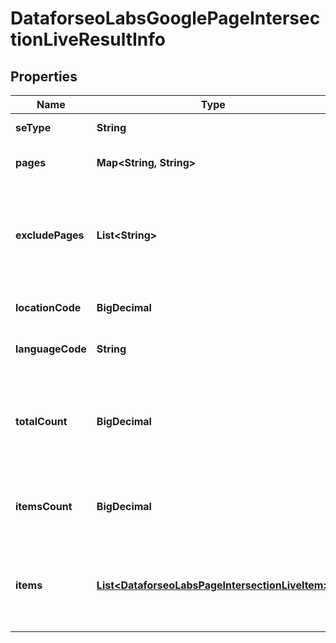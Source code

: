 

# DataforseoLabsGooglePageIntersectionLiveResultInfo


## Properties

| Name | Type | Description | Notes |
|------------ | ------------- | ------------- | -------------|
|**seType** | **String** | search engine type |  [optional] |
|**pages** | **Map&lt;String, String&gt;** | URLs you specified a POST array |  [optional] |
|**excludePages** | **List&lt;String&gt;** | URLs you specified in a POST array that will be excluded from the results |  [optional] |
|**locationCode** | **BigDecimal** | location code in a POST array |  [optional] |
|**languageCode** | **String** | language code in a POST array |  [optional] |
|**totalCount** | **BigDecimal** | total amount of results in our database relevant to your request |  [optional] |
|**itemsCount** | **BigDecimal** | the number of results returned in the items array |  [optional] |
|**items** | [**List&lt;DataforseoLabsPageIntersectionLiveItem&gt;**](DataforseoLabsPageIntersectionLiveItem.md) | contains keywords, relevant SERP elements and related data |  [optional] |



